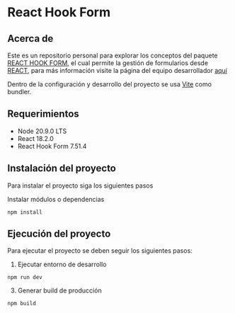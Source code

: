 # React Hook Form

## Acerca de

Este es un repositorio personal para explorar los conceptos del paquete [REACT HOOK FORM](https://react-hook-form.com/), el cual permite la gestión de formularios desde [REACT](https://react.dev/), para más información visite la página del equipo desarrollador [aquí](https://react-hook-form.com/)

Dentro de la configuración y desarrollo del proyecto se usa [Vite](https://vitejs.dev/) como bundler.

## Requerimientos

- Node 20.9.0 LTS
- React 18.2.0
- React Hook Form 7.51.4

## Instalación del proyecto

Para instalar el proyecto siga los siguientes pasos

Instalar módulos o dependencias

```
npm install
```

## Ejecución del proyecto

Para ejecutar el proyecto se deben seguir los siguientes pasos:

1. Ejecutar entorno de desarrollo

```
npm run dev
```

3. Generar build de producción

```
npm build
```